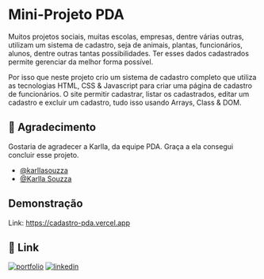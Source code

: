 
# Mini-Projeto PDA

Muitos projetos sociais, muitas escolas, empresas, dentre várias outras, utilizam um sistema de cadastro, seja de animais, plantas, funcionários, alunos, dentre outras tantas possibilidades. Ter esses dados cadastrados permite gerenciar da melhor forma possível.

Por isso que neste projeto crio um sistema de cadastro completo que utiliza as tecnologias HTML, CSS & Javascript para criar uma página de cadastro de funcionários. O site permitir cadastrar, listar os cadastrados, editar um cadastro e excluir um cadastro, tudo isso usando Arrays, Class & DOM.


## 👏 Agradecimento

Gostaria de agradecer a Karlla, da equipe PDA. Graça a ela consegui concluir esse projeto.

- [@karllasouzza](https://github.com/karllasouzza)
- [@Karlla Souzza](https://www.linkedin.com/in/karlla-souzza/)


## Demonstração

Link: https://cadastro-pda.vercel.app


## 🔗 Link
[![portfolio](https://img.shields.io/badge/my_portfolio-000?style=for-the-badge&logo=ko-fi&logoColor=white)]([https://github.com/AndreyJustino/CadastroPDA](https://portfolio-rosy-kappa-92.vercel.app))
[![linkedin](https://img.shields.io/badge/linkedin-0A66C2?style=for-the-badge&logo=linkedin&logoColor=white)](https://www.linkedin.com/in/andrey-sebastian-justino/)


